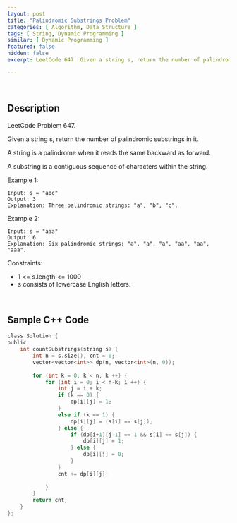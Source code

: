 ```yaml
---
layout: post
title: "Palindromic Substrings Problem"
categories: [ Algorithm, Data Structure ]
tags: [ String, Dynamic Programming ]
similar: [ Dynamic Programming ]
featured: false
hidden: false
excerpt: LeetCode 647. Given a string s, return the number of palindromic substrings in it.

---
```


<br />

## Description

LeetCode Problem 647.

Given a string s, return the number of palindromic substrings in it.

A string is a palindrome when it reads the same backward as forward.

A substring is a contiguous sequence of characters within the string.

Example 1:
```
Input: s = "abc"
Output: 3
Explanation: Three palindromic strings: "a", "b", "c".
```

Example 2:
```
Input: s = "aaa"
Output: 6
Explanation: Six palindromic strings: "a", "a", "a", "aa", "aa", "aaa".
```

Constraints:
* 1 <= s.length <= 1000
* s consists of lowercase English letters.

<br />

## Sample C++ Code


```c
class Solution {
public:
    int countSubstrings(string s) {
        int n = s.size(), cnt = 0;
        vector<vector<int>> dp(n, vector<int>(n, 0));
        
        for (int k = 0; k < n; k ++) {
            for (int i = 0; i < n-k; i ++) {
                int j = i + k;
                if (k == 0) {
                    dp[i][j] = 1;
                }
                else if (k == 1) {
                    dp[i][j] = (s[i] == s[j]);
                } else {
                    if (dp[i+1][j-1] == 1 && s[i] == s[j]) {
                        dp[i][j] = 1;
                    } else {
                        dp[i][j] = 0;
                    }
                }
                cnt += dp[i][j];
                
            }
        }
        return cnt;
    }
};
```


